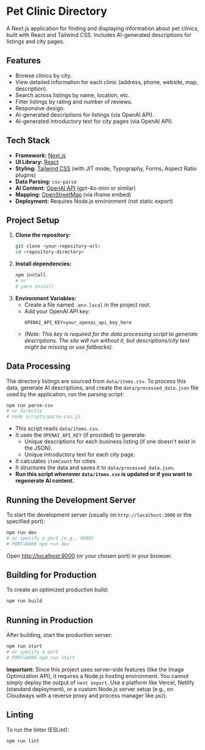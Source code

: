 # Pet Clinic Directory

A Next.js application for finding and displaying information about pet clinics, built with React and Tailwind CSS. Includes AI-generated descriptions for listings and city pages.

## Features

*   Browse clinics by city.
*   View detailed information for each clinic (address, phone, website, map, description).
*   Search across listings by name, location, etc.
*   Filter listings by rating and number of reviews.
*   Responsive design.
*   AI-generated descriptions for listings (via OpenAI API).
*   AI-generated introductory text for city pages (via OpenAI API).

## Tech Stack

*   **Framework:** [Next.js](https://nextjs.org/)
*   **UI Library:** [React](https://reactjs.org/)
*   **Styling:** [Tailwind CSS](https://tailwindcss.com/) (with JIT mode, Typography, Forms, Aspect Ratio plugins)
*   **Data Parsing:** `csv-parse`
*   **AI Content:** [OpenAI API](https://openai.com/api/) (gpt-4o-mini or similar)
*   **Mapping:** [OpenStreetMap](https://www.openstreetmap.org/) (via iframe embed)
*   **Deployment:** Requires Node.js environment (not static export)

## Project Setup

1.  **Clone the repository:**
    ```bash
    git clone <your-repository-url>
    cd <repository-directory>
    ```
2.  **Install dependencies:**
    ```bash
    npm install
    # or
    # yarn install
    ```
3.  **Environment Variables:**
    *   Create a file named `.env.local` in the project root.
    *   Add your OpenAI API key:
        ```
        OPENAI_API_KEY=your_openai_api_key_here
        ```
    *   *(Note: This key is required for the data processing script to generate descriptions. The site will run without it, but descriptions/city text might be missing or use fallbacks).* 

## Data Processing

The directory listings are sourced from `data/items.csv`. To process this data, generate AI descriptions, and create the `data/processed_data.json` file used by the application, run the parsing script:

```bash
npm run parse-csv
# or directly
# node scripts/parse-csv.js
```

*   This script reads `data/items.csv`.
*   It uses the `OPENAI_API_KEY` (if provided) to generate:
    *   Unique descriptions for each business listing (if one doesn't exist in the JSON).
    *   Unique introductory text for each city page.
*   It calculates `itemCount` for cities.
*   It structures the data and saves it to `data/processed_data.json`.
*   **Run this script whenever `data/items.csv` is updated or if you want to regenerate AI content.**

## Running the Development Server

To start the development server (usually on `http://localhost:3000` or the specified port):

```bash
npm run dev
# or specify a port (e.g., 9000)
# PORT=9000 npm run dev
```

Open [http://localhost:9000](http://localhost:9000) (or your chosen port) in your browser.

## Building for Production

To create an optimized production build:

```bash
npm run build
```

## Running in Production

After building, start the production server:

```bash
npm run start
# or specify a port
# PORT=8080 npm run start
```

**Important:** Since this project uses server-side features (like the Image Optimization API), it requires a Node.js hosting environment. You cannot simply deploy the output of `next export`. Use a platform like Vercel, Netlify (standard deployment), or a custom Node.js server setup (e.g., on Cloudways with a reverse proxy and process manager like `pm2`).

## Linting

To run the linter (ESLint):

```bash
npm run lint
```